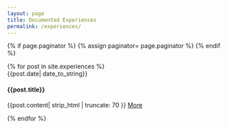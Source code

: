 ```yaml
---
layout: page
title: Documented Experiences
permalink: /experiences/
---
```


{% if page.paginator %}
{% assign paginator= page.paginator %}
{% endif %}
<div class="list-group">
  {% for post in site.experiences %}
    <div class="list-group-item">
      <div class="row-action-primary">
        <i class="fa fa-file-code-o"></i>
      </div>
      <div class="row-content">
        <div class="least-content">{{post.date| date_to_string}}</div>
        <h4 class="list-group-item-heading">{{post.title}}</h4>
        <p>
          {{post.content| strip_html | truncate: 70 }} <a href="{{post.url}}">More</a>
        </p>
      <div class="list-group-separator">
      </div>
    </div>
  {% endfor %}
</div>
